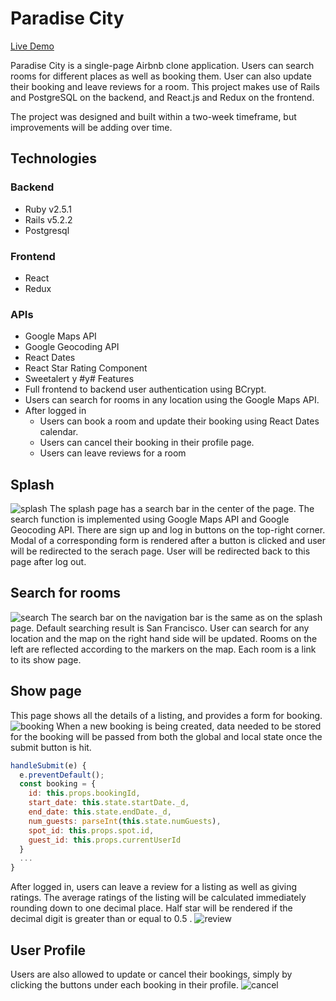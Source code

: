 # Paradise City

[Live Demo](https://paradise-city.herokuapp.com/#/)

Paradise City is a single-page Airbnb clone application. Users can search rooms for different places as well as booking them. User can also update their booking and leave reviews for a room. This project makes use of Rails and PostgreSQL on the backend, and React.js and Redux on the frontend.

The project was designed and built within a two-week timeframe, but improvements will be adding over time.

## Technologies
### Backend
* Ruby v2.5.1
* Rails v5.2.2
* Postgresql
### Frontend
* React
* Redux
### APIs
* Google Maps API
* Google Geocoding API
* React Dates
* React Star Rating Component
* Sweetalert
y
#y# Features
* Full frontend to backend user authentication using BCrypt.
* Users can search for rooms in any location using the Google Maps API.
* After logged in
  * Users can book a room and update their booking using React Dates calendar.
  * Users can cancel their booking in their profile page.
  * Users can leave reviews for a room

## Splash
![splash](Paradise-City-Full-Stack-Project/readme/splash.png)
The splash page has a search bar in the center of the page. The search function is implemented using Google Maps API and Google Geocoding API. There are sign up and log in buttons on the top-right corner. Modal of a corresponding form is rendered after a button is clicked and user will be redirected to the serach page. User will be redirected back to this page after log out.

## Search for rooms
![search](Paradise-City-Full-Stack-Project/readme/search.png)
The search bar on the navigation bar is the same as on the splash page. Default searching result is San Francisco. User can search for any location and the map on the right hand side will be updated. Rooms on the left are reflected according to the markers on the map. Each room is a link to its show page.

## Show page
This page shows all the details of a listing, and provides a form for booking.
![booking](Paradise-City-Full-Stack-Project/readme/booking.gif)
When a new booking is being created, data needed to be stored for the booking will be passed from both the global and local state once the submit button is hit.
```js
handleSubmit(e) {
  e.preventDefault();
  const booking = { 
    id: this.props.bookingId,
    start_date: this.state.startDate._d,
    end_date: this.state.endDate._d,
    num_guests: parseInt(this.state.numGuests),
    spot_id: this.props.spot.id,
    guest_id: this.props.currentUserId
  }
  ...
}
```
After logged in, users can leave a review for a listing as well as giving ratings. The average ratings of the listing will be calculated immediately rounding down to one decimal place. Half star will be rendered if the decimal digit is greater than or equal to 0.5 .
![review](Paradise-City-Full-Stack-Project/readme/spot_review.gif)

## User Profile
Users are also allowed to update or cancel their bookings, simply by clicking the buttons under each booking in their profile.
![cancel](Paradise-City-Full-Stack-Project/readme/cancel.gif)


